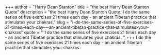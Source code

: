 +++
author = "Harry Dean Stanton"
title = "the best Harry Dean Stanton Quote"
description = "the best Harry Dean Stanton Quote: I do the same series of five exercises 21 times each day - an ancient Tibetan practice that stimulates your chakras."
slug = "i-do-the-same-series-of-five-exercises-21-times-each-day---an-ancient-tibetan-practice-that-stimulates-your-chakras"
quote = '''I do the same series of five exercises 21 times each day - an ancient Tibetan practice that stimulates your chakras.'''
+++
I do the same series of five exercises 21 times each day - an ancient Tibetan practice that stimulates your chakras.
